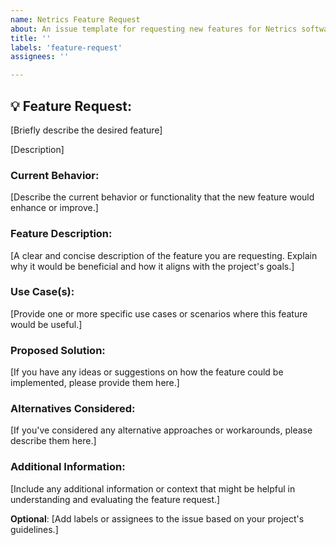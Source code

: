 ```yaml
---
name: Netrics Feature Request
about: An issue template for requesting new features for Netrics software.
title: ''
labels: 'feature-request'
assignees: ''

---
```


## 💡 Feature Request:

[Briefly describe the desired feature]

[Description]

### Current Behavior:

[Describe the current behavior or functionality that the new feature would enhance or improve.]

### Feature Description:

[A clear and concise description of the feature you are requesting. Explain why it would be beneficial and how it aligns with the project's goals.]

### Use Case(s):

[Provide one or more specific use cases or scenarios where this feature would be useful.]

### Proposed Solution:

[If you have any ideas or suggestions on how the feature could be implemented, please provide them here.]

### Alternatives Considered:

[If you've considered any alternative approaches or workarounds, please describe them here.]

### Additional Information:

[Include any additional information or context that might be helpful in understanding and evaluating the feature request.]

__Optional__: [Add labels or assignees to the issue based on your project's guidelines.]
